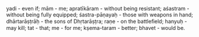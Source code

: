 yadi - even if; mām - me; apratīkāram - without being resistant; aśastram - without being fully equipped; śastra-pāṇayaḥ - those with weapons in hand; dhārtarāṣṭrāḥ - the sons of Dhṛtarāṣṭra; raṇe - on the battleﬁeld; hanyuḥ - may kill; tat - that; me - for me; kṣema-taram - better; bhavet - would be.